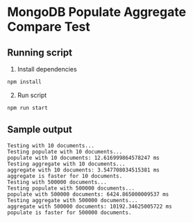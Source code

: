 # MongoDB Populate Aggregate Compare Test

## Running script

1. Install dependencies

```bash
npm install
```

2. Run script

```bash
npm run start
```

## Sample output

```log
Testing with 10 documents...
Testing populate with 10 documents...
populate with 10 documents: 12.616999864578247 ms
Testing aggregate with 10 documents...
aggregate with 10 documents: 3.547708034515381 ms
aggregate is faster for 10 documents.
Testing with 500000 documents...
Testing populate with 500000 documents...
populate with 500000 documents: 6424.865000009537 ms
Testing aggregate with 500000 documents...
aggregate with 500000 documents: 10192.34625005722 ms
populate is faster for 500000 documents.
```
